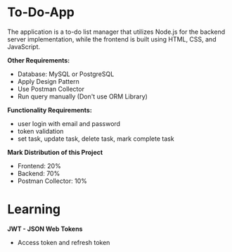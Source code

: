 # To-Do-App
The application is a to-do list manager that utilizes Node.js for the backend server implementation, while the frontend is built using HTML, CSS, and JavaScript. 

**Other Requirements:**
* Database: MySQL or PostgreSQL
* Apply Design Pattern
* Use Postman Collector
* Run query manually (Don't use ORM Library)

**Functionality Requirements:**
- user login with email and password
- token validation
- set task, update task, delete task, mark complete task

**Mark Distribution of this Project**
* Frontend: 20%
* Backend: 70%
* Postman Collector: 10%


# Learning 
**JWT - JSON Web Tokens**
* Access token and refresh token
